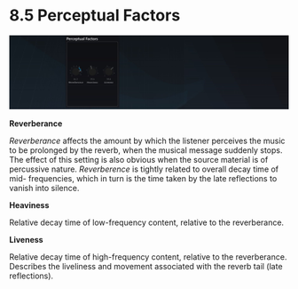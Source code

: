 # 8.5 Perceptual Factors

![](include/SpatRevolution_UserGuide_-152.jpg)

**Reverberance**

_Reverberance_ affects the amount by which the listener perceives the music to be prolonged by the reverb, when the musical message suddenly stops. 
The effect of this setting is also obvious when the source material is of percussive nature. 
_Reverberence_ is tightly related to overall decay time of mid- frequencies, which in turn is the time taken by the late reflections to vanish into silence.

**Heaviness**

Relative decay time of low-frequency content, relative to the reverberance.

**Liveness**

Relative decay time of high-frequency content, relative to the reverberance. Describes the liveliness and movement associated with the reverb tail (late reflections).

